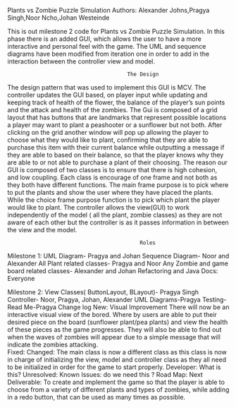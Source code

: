 Plants vs Zombie Puzzle Simulation Authors: 
Alexander Johns,Pragya Singh,Noor Ncho,Johan Westeinde

This is out milestone 2 code for Plants vs Zombie Puzzle Simulation. In this phase there is an added GUI, which allows the user to have a more interactive and personal feel with the game. The UML and sequence diagrams have been modified from iteration one in order to add in the interaction between the controller view and model. 

                                          The Design
The design pattern that was used to implement this GUI is MCV. The controller updates the GUI based, on player input while updating and keeping track of health of the flower, the balance of the player’s sun points and the attack and health of the zombies. 
The Gui is composed of a grid layout that has buttons that are landmarks that represent possible locations a player may want to plant a peashooter or a sunflower but not both. After clicking on the grid another window will pop up allowing the player to choose what they would like to plant, confirming that they are able to purchase this item with their current balance while outputting a message if they are able to based on their balance, so that the player knows why they are able to or not able to purchase a plant of their choosing. 
The reason our GUI is composed of two classes is to ensure that there is high cohesion, and low coupling. Each class is encourage of one frame and not both as they both have different functions. The main frame purpose is to pick where to put the plants and show the user where they have placed the plants. While the choice frame purpose function is to pick which plant the player would like to plant. The controller allows the view(GUI) to work independently of the model ( all the plant, zombie classes) as they are not aware of each other but the controller is as it passes information in between the view and the model. 

                                              Roles
Milestone 1:
UML Diagram- Pragya and Johan
Sequence Diagram- Noor and Alexander
All Plant related classes- Pragya and Noor
Any Zombie and game board related classes- Alexander and Johan
Refactoring and Java Docs: Everyone

Milestone 2:
View Classes( ButtonLayout, BLayout)- Pragya Singh 
Controller- Noor, Pragya, Johan, Alexander 
UML Diagrams-Pragya
Testing-
Read Me-Pragya 
                                                  Change log 
	New: 
	Visual Improvement
          There will now be an interactive visual view of the bored. Where by users are able to put their desired piece on the board (sunflower plant/pea plants) and view the health of these pieces as the game progresses. They will also be able to find out when the waves of zombies will appear due to a simple message that will indicate the zombies attacking.  
	Fixed:
	Changed: The main class is now a different class as this class is now in charge of initializing the view, model and controller class as they all need to be initialized in order for the game to start properly.
	Developer: What is this?
	Unresolved:
Known Issues: do we need this ?
Road Map:
	Next Deliverable: To create and implement the game so that the player is able to choose from a variety of different plants and types of zombies, while adding in a redo button, that can be used as many times as possible.
	

